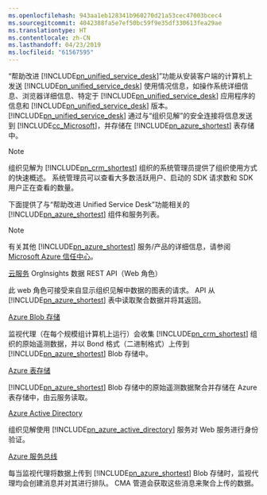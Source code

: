 ```yaml
---
ms.openlocfilehash: 943aa1eb128341b960270d21a53cec47003bcec4
ms.sourcegitcommit: 4042388fa5e7ef50bc59f9e35df330613fea29ae
ms.translationtype: HT
ms.contentlocale: zh-CN
ms.lasthandoff: 04/23/2019
ms.locfileid: "61567595"
---
```

“帮助改进 [!INCLUDE[pn_unified_service_desk](pn-unified-service-desk.md)]”功能从安装客户端的计算机上发送 [!INCLUDE[pn_unified_service_desk](pn-unified-service-desk.md)] 使用情况信息，如操作系统详细信息、浏览器详细信息、特定于 [!INCLUDE[pn_unified_service_desk](../includes/pn-unified-service-desk.md)] 应用程序的信息和 [!INCLUDE[pn_unified_service_desk](pn-unified-service-desk.md)] 版本。 [!INCLUDE[pn_unified_service_desk](pn-unified-service-desk.md)] 通过与“组织见解”的安全连接将信息发送到 [!INCLUDE[cc_Microsoft](cc-microsoft.md)]，并存储在 [!INCLUDE[pn_azure_shortest](pn-azure-shortest.md)] 表存储中。
  
> [!NOTE]
>  组织见解为 [!INCLUDE[pn_crm_shortest](pn-crm-shortest.md)] 组织的系统管理员提供了组织使用方式的快速概述。 系统管理员可以查看大多数活跃用户、启动的 SDK 请求数和 SDK 用户正在查看的数量。
  
 下面提供了与“帮助改进 Unified Service Desk”功能相关的 [!INCLUDE[pn_azure_shortest](pn-azure-shortest.md)] 组件和服务列表。  
  
> [!NOTE]
>  有关其他 [!INCLUDE[pn_azure_shortest](pn-azure-shortest.md)] 服务/产品的详细信息，请参阅 [Microsoft Azure 信任中心](https://azure.microsoft.com/en-us/support/trust-center/)。  
  
 [云服务](https://azure.microsoft.com/en-us/services/cloud-services/) OrgInsights 数据 REST API（Web 角色）  
  
 此 web 角色可接受来自显示组织见解中数据的图表的请求。 API 从 [!INCLUDE[pn_azure_shortest](pn-azure-shortest.md)] 表中读取聚合数据并将其返回。  
  
 [Azure Blob 存储](https://azure.microsoft.com/en-us/services/storage/blobs/)  
  
 监视代理（在每个规模组计算机上运行）会收集 [!INCLUDE[pn_crm_shortest](pn-crm-shortest.md)] 组织的原始遥测数据，并以 Bond 格式（二进制格式）上传到 [!INCLUDE[pn_azure_shortest](pn-azure-shortest.md)] Blob 存储中。  
  
 [Azure 表存储](https://azure.microsoft.com/en-us/services/storage/tables/)  
  
 [!INCLUDE[pn_azure_shortest](pn-azure-shortest.md)] Blob 存储中的原始遥测数据聚合并存储在 Azure 表存储中，由云服务读取。  
  
 [Azure Active Directory](https://azure.microsoft.com/en-us/services/active-directory/)  
  
 组织见解使用 [!INCLUDE[pn_azure_active_directory](pn-azure-active-directory.md)] 服务对 Web 服务进行身份验证。  
  
 [Azure 服务总线](https://azure.microsoft.com/en-us/services/service-bus/)  
  
 每当监视代理将数据上传到 [!INCLUDE[pn_azure_shortest](pn-azure-shortest.md)] Blob 存储时，监视代理均会创建消息并对其进行排队。 CMA 管道会获取这些消息来聚合上传的数据。